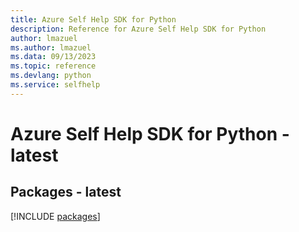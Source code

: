 ```yaml
---
title: Azure Self Help SDK for Python
description: Reference for Azure Self Help SDK for Python
author: lmazuel
ms.author: lmazuel
ms.data: 09/13/2023
ms.topic: reference
ms.devlang: python
ms.service: selfhelp
---
```

# Azure Self Help SDK for Python - latest
## Packages - latest
[!INCLUDE [packages](self-help-index.md)]